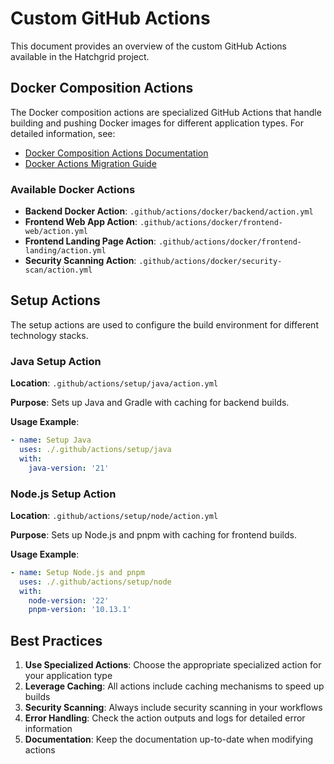 # Custom GitHub Actions

This document provides an overview of the custom GitHub Actions available in the Hatchgrid project.

## Docker Composition Actions

The Docker composition actions are specialized GitHub Actions that handle building and pushing Docker images for different application types. For detailed information, see:

- [Docker Composition Actions Documentation](./docker-composition-actions.md)
- [Docker Actions Migration Guide](./docker-actions-migration-guide.md)

### Available Docker Actions

- **Backend Docker Action**: `.github/actions/docker/backend/action.yml`
- **Frontend Web App Action**: `.github/actions/docker/frontend-web/action.yml`
- **Frontend Landing Page Action**: `.github/actions/docker/frontend-landing/action.yml`
- **Security Scanning Action**: `.github/actions/docker/security-scan/action.yml`

## Setup Actions

The setup actions are used to configure the build environment for different technology stacks.

### Java Setup Action

**Location**: `.github/actions/setup/java/action.yml`

**Purpose**: Sets up Java and Gradle with caching for backend builds.

**Usage Example**:

```yaml
- name: Setup Java
  uses: ./.github/actions/setup/java
  with:
    java-version: '21'
```

### Node.js Setup Action

**Location**: `.github/actions/setup/node/action.yml`

**Purpose**: Sets up Node.js and pnpm with caching for frontend builds.

**Usage Example**:

```yaml
- name: Setup Node.js and pnpm
  uses: ./.github/actions/setup/node
  with:
    node-version: '22'
    pnpm-version: '10.13.1'
```

## Best Practices

1. **Use Specialized Actions**: Choose the appropriate specialized action for your application type
2. **Leverage Caching**: All actions include caching mechanisms to speed up builds
3. **Security Scanning**: Always include security scanning in your workflows
4. **Error Handling**: Check the action outputs and logs for detailed error information
5. **Documentation**: Keep the documentation up-to-date when modifying actions
